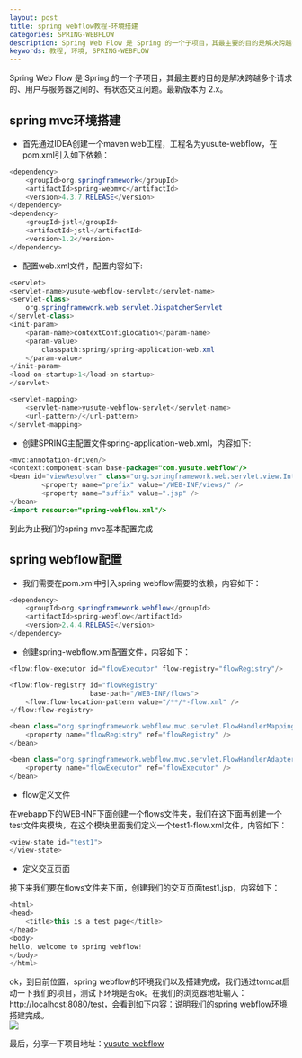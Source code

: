 ```yaml
---
layout: post
title: spring webflow教程-环境搭建
categories: SPRING-WEBFLOW
description: Spring Web Flow 是 Spring 的一个子项目，其最主要的目的是解决跨越多个请求的、用户与服务器之间的、有状态交互问题。最新版本为 2.x。
keywords: 教程, 环境, SPRING-WEBFLOW
---
```


Spring Web Flow 是 Spring 的一个子项目，其最主要的目的是解决跨越多个请求的、用户与服务器之间的、有状态交互问题。最新版本为 2.x。

## spring mvc环境搭建
* 首先通过IDEA创建一个maven web工程，工程名为yusute-webflow，在pom.xml引入如下依赖：

```java
<dependency>
    <groupId>org.springframework</groupId>
    <artifactId>spring-webmvc</artifactId>
    <version>4.3.7.RELEASE</version>
</dependency>
<dependency>
    <groupId>jstl</groupId>
    <artifactId>jstl</artifactId>
    <version>1.2</version>
</dependency>
```

* 配置web.xml文件，配置内容如下:

```java
<servlet>
<servlet-name>yusute-webflow-servlet</servlet-name>
<servlet-class>
    org.springframework.web.servlet.DispatcherServlet
</servlet-class>
<init-param>
    <param-name>contextConfigLocation</param-name>
    <param-value>
        classpath:spring/spring-application-web.xml
    </param-value>
</init-param>
<load-on-startup>1</load-on-startup>
</servlet>

<servlet-mapping>
    <servlet-name>yusute-webflow-servlet</servlet-name>
    <url-pattern>/</url-pattern>
</servlet-mapping>
```    

* 创建SPRING主配置文件spring-application-web.xml，内容如下:

```java
<mvc:annotation-driven/>
<context:component-scan base-package="com.yusute.webflow"/>
<bean id="viewResolver" class="org.springframework.web.servlet.view.InternalResourceViewResolver">
        <property name="prefix" value="/WEB-INF/views/" />
        <property name="suffix" value=".jsp" />
</bean>
<import resource="spring-webflow.xml"/>
```
到此为止我们的spring mvc基本配置完成

## spring webflow配置
* 我们需要在pom.xml中引入spring webflow需要的依赖，内容如下：

```java
<dependency>
    <groupId>org.springframework.webflow</groupId>
    <artifactId>spring-webflow</artifactId>
    <version>2.4.4.RELEASE</version>
</dependency>
```

* 创建spring-webflow.xml配置文件，内容如下：

```java
<flow:flow-executor id="flowExecutor" flow-registry="flowRegistry"/>

<flow:flow-registry id="flowRegistry"
                    base-path="/WEB-INF/flows">
    <flow:flow-location-pattern value="/**/*-flow.xml" />
</flow:flow-registry>

<bean class="org.springframework.webflow.mvc.servlet.FlowHandlerMapping">
    <property name="flowRegistry" ref="flowRegistry" />
</bean>

<bean class="org.springframework.webflow.mvc.servlet.FlowHandlerAdapter">
    <property name="flowExecutor" ref="flowExecutor" />
</bean>    
```

* flow定义文件

在webapp下的WEB-INF下面创建一个flows文件夹，我们在这下面再创建一个test文件夹模块，在这个模块里面我们定义一个test1-flow.xml文件，内容如下：

```java
<view-state id="test1">
</view-state>
```

* 定义交互页面

接下来我们要在flows文件夹下面，创建我们的交互页面test1.jsp，内容如下：

```java
<html>
<head>
    <title>this is a test page</title>
</head>
<body>
hello, welcome to spring webflow!
</body>
</html>
```

ok，到目前位置，spring webflow的环境我们以及搭建完成，我们通过tomcat启动一下我们的项目，测试下环境是否ok。在我们的浏览器地址输入：http://localhost:8080/test，会看到如下内容：说明我们的spring webflow环境搭建完成。<br>
![](http://wx3.sinaimg.cn/mw690/0067VWWuly1fdue0eyzuij30jt09kt8o.jpg)

最后，分享一下项目地址：[yusute-webflow][1]

[1]:https://github.com/yusute/yusute-webflow  "yusute-webflow"
